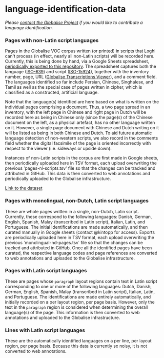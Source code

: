 # language-identification-data

_Please [contact the Globalise Project](https://globalise.huygens.knaw.nl/contact-us/) if you would like to contribute a language identification._

### Pages with non-Latin script languages

Pages in the Globalise VOC corpus written (or printed) in scripts that Loghi can't process (in effect, nearly all non-Latin scripts) will be recorded here. Currently, this is being done by hand, via a Google Sheets spreadsheet, [periodically exported to this repository](https://github.com/globalise-huygens/language-identification-data/blob/main/non-latin-script-pages). The spreadsheet captures both the language ([ISO-639](https://en.wikipedia.org/wiki/ISO_639)) and script ([ISO-15924](https://en.wikipedia.org/wiki/ISO_15924)), together with the inventory number, page, URL ([Globalise Transcriptions Viewer](https://transcriptions.globalise.huygens.knaw.nl/)), and a comment field. The languages identified so far include Persian, Chinese, Singhalese, and Tamil as well as the special case of pages written in cipher, which is classified as a constructed, artificial language. 

Note that the language(s) identified are here based on what is written on the individual pages comprising a document. Thus, a two page spread in an inventory, with the left page in Chinese and right page in Dutch will be recorded here as being in Chinese only (since the page(s) of the Chinese document on the left, as a physical artefact, has no other language written on it. However, a single page document with Chinese and Dutch writing on it will be listed as being in both Chinese and Dutch. To aid future automatic language detection of non-western scripts, we also record in the comments field whether the digital facsimile of the page is oriented incorrectly with respect to the viewer (i.e. sideways or upside down). 

Instances of non-Latin scripts in the corpus are first made in Google sheets, then periodically uploaded here in TSV format, each upload overwriting the previous 'pages-nl-scripts.tsv' file so that the changes can be tracked and attributed in GitHub. This data is then converted to web annotations and periodically uploaded to the Globalise infrastructure.

[Link to the dataset](non-latin-script-pages)

### Pages with monolingual, non-Dutch, Latin script languages

These are whole pages written in a single, non-Dutch, Latin script. Currently, these correspond to the following languages: Danish, German, English, Spanish, Malay (transcribed in Latin script), Italian, Latin, and Portuguese. The initial identifications are made automatically, and then curated manually in Google sheets (contact @kintopp for access). Exports are periodically uploaded here in TSV format, each upload overwriting the previous 'monolingual-nd-pages.tsv' file so that the changes can be tracked and attributed in GitHub. Once all the identified pages have been curated, the respective language codes and page references are converted to web annotations and uploaded to the Globalise infrastructure.

### Pages with Latin script languages

These are pages whose `paragraph` layout regions contain text in Latin script corresponding to one or more of the following languages: Dutch, Danish, German, English, Spanish, Malay (transcribed in Latin script), Italian, Latin, and Portuguese. The  identifications are made entirely automatically, and initially recorded on a per layout region, per page basis. However, only the text in the `paragraph` region is considered when determining the overall language(s) of the page. This information is then converted to web annotations and uploaded to the Globalise infrastructure.

### Lines with Latin script languages

These are the automatically identified languages on a per line, per layout region, per page basis. Because this data is currently so noisy, it is not converted to web annotations. 
